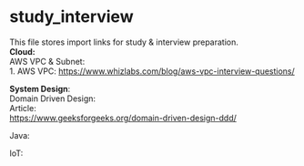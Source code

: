 # study_interview
This file stores import links for study & interview preparation.<br>
   <b>Cloud:</b></br>
       AWS VPC & Subnet:<br>
          1. AWS VPC: https://www.whizlabs.com/blog/aws-vpc-interview-questions/ <br>
       
  <b>System Design</b>: <br>
     Domain Driven Design:<br>
       Article:<br>
       https://www.geeksforgeeks.org/domain-driven-design-ddd/
	 

Java:

IoT:


